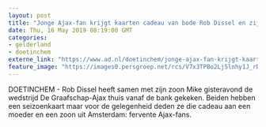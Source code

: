 ```yaml
---
layout: post
title: "Jonge Ajax-fan krijgt kaarten cadeau van bode Rob Dissel en zijn zoon"
date: Thu, 16 May 2019 08:19:00 GMT
categories: 
- gelderland 
- doetinchem 
externe_link: "https://www.ad.nl/doetinchem/jonge-ajax-fan-krijgt-kaarten-cadeau-van-bode-rob-dissel-en-zijn-zoon~aee4dd68/"
feature_image: "https://images0.persgroep.net/rcs/V7x3TPBo2Lj5lnhy1J_rD6eC5Gg/diocontent/148469594/_fitwidth/400/?appId=21791a8992982cd8da851550a453bd7f&quality=0.7"
---
```


DOETINCHEM - Rob Dissel heeft samen met zijn zoon Mike gisteravond de wedstrijd De Graafschap-Ajax thuis vanaf de bank gekeken. Beiden hebben een seizoenkaart maar voor de gelegenheid deden ze die cadeau aan een moeder en een zoon uit Amsterdam: fervente Ajax-fans.
